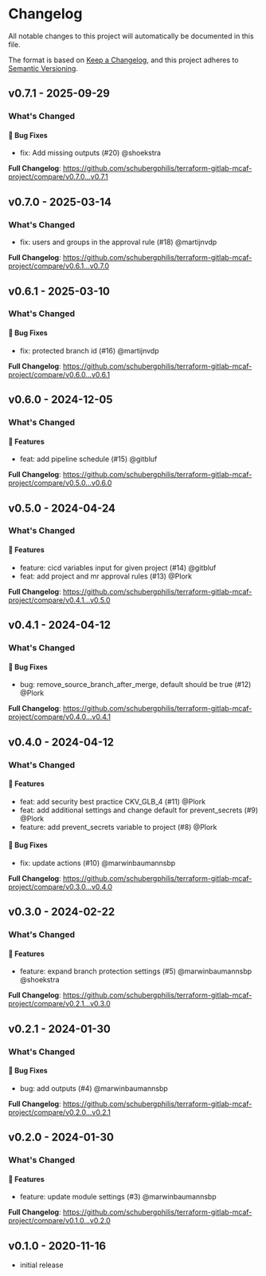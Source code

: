 # Changelog

All notable changes to this project will automatically be documented in this file.

The format is based on [Keep a Changelog](https://keepachangelog.com/en/1.0.0/),
and this project adheres to [Semantic Versioning](https://semver.org/spec/v2.0.0.html).

## v0.7.1 - 2025-09-29

### What's Changed

#### 🐛 Bug Fixes

* fix: Add missing outputs (#20) @shoekstra

**Full Changelog**: https://github.com/schubergphilis/terraform-gitlab-mcaf-project/compare/v0.7.0...v0.7.1

## v0.7.0 - 2025-03-14

### What's Changed

* fix: users and groups in the approval rule (#18) @martijnvdp

**Full Changelog**: https://github.com/schubergphilis/terraform-gitlab-mcaf-project/compare/v0.6.1...v0.7.0

## v0.6.1 - 2025-03-10

### What's Changed

#### 🐛 Bug Fixes

* fix: protected branch id (#16) @martijnvdp

**Full Changelog**: https://github.com/schubergphilis/terraform-gitlab-mcaf-project/compare/v0.6.0...v0.6.1

## v0.6.0 - 2024-12-05

### What's Changed

#### 🚀 Features

* feat: add pipeline schedule (#15) @gitbluf

**Full Changelog**: https://github.com/schubergphilis/terraform-gitlab-mcaf-project/compare/v0.5.0...v0.6.0

## v0.5.0 - 2024-04-24

### What's Changed

#### 🚀 Features

* feature: cicd variables input for given project (#14) @gitbluf
* feat: add project and mr approval rules (#13) @Plork

**Full Changelog**: https://github.com/schubergphilis/terraform-gitlab-mcaf-project/compare/v0.4.1...v0.5.0

## v0.4.1 - 2024-04-12

### What's Changed

#### 🐛 Bug Fixes

* bug: remove_source_branch_after_merge, default should be true (#12) @Plork

**Full Changelog**: https://github.com/schubergphilis/terraform-gitlab-mcaf-project/compare/v0.4.0...v0.4.1

## v0.4.0 - 2024-04-12

### What's Changed

#### 🚀 Features

* feat: add security best practice CKV_GLB_4 (#11) @Plork
* feat: add additional settings and change default for prevent_secrets (#9) @Plork
* feature: add prevent_secrets variable to project (#8) @Plork

#### 🐛 Bug Fixes

* fix: update actions (#10) @marwinbaumannsbp

**Full Changelog**: https://github.com/schubergphilis/terraform-gitlab-mcaf-project/compare/v0.3.0...v0.4.0

## v0.3.0 - 2024-02-22

### What's Changed

#### 🚀 Features

* feature: expand branch protection settings (#5) @marwinbaumannsbp @shoekstra

**Full Changelog**: https://github.com/schubergphilis/terraform-gitlab-mcaf-project/compare/v0.2.1...v0.3.0

## v0.2.1 - 2024-01-30

### What's Changed

#### 🐛 Bug Fixes

* bug: add outputs (#4) @marwinbaumannsbp

**Full Changelog**: https://github.com/schubergphilis/terraform-gitlab-mcaf-project/compare/v0.2.0...v0.2.1

## v0.2.0 - 2024-01-30

### What's Changed

#### 🚀 Features

* feature: update module settings (#3) @marwinbaumannsbp

**Full Changelog**: https://github.com/schubergphilis/terraform-gitlab-mcaf-project/compare/v0.1.0...v0.2.0

## v0.1.0 - 2020-11-16

- initial release
